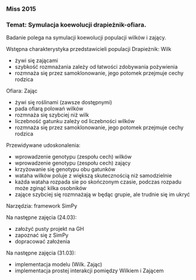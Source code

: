 ### Miss 2015

### Temat: Symulacja koewolucji drapieżnik-ofiara.

Badanie polega na symulacji koewolucji populacji wilków i zający.

Wstępna charakterystyka przedstawicieli populacji
Drapieżnik: Wilk
 - żywi się zającami
 - szybkość rozmnażania zależy od łatwości zdobywania pożywienia
 - rozmnaża się przez samoklonowanie, jego potomek przejmuje cechy rodzica

Ofiara: Zając
 - żywi się roślinami (zawsze dostępnymi)
 - pada ofiarą polowań wilków
 - rozmnaża się szybciej niż wilk
 - liczebność gatunku zależy od liczebności wilków
 - rozmnaża się przez samoklonowanie, jego potomek przejmuje cechy rodzica

Przewidywane udoskonalenia:
 - wprowadzenie genotypu (zespołu cech) wilków
 - wprowadzenie genotypu (zespołu cech) zający
 - krzyżowanie się genotypu obu gatunków
 - wataha wilków poluje z większą skutecznością niż samodzielnie
 - każda wataha rozpada sie po skończonym czasie, podczas rozpadu może zginąć kilka osobników
 - zające szybciej się rozmnażają w będąc grupie, ale trudnie się im ukryć

Narzędzia: framework SimPy


Na następne zajęcia (24.03):
 - założyć pusty projekt na GH
 - zapoznać się z SimPy
 - dopracować założenia

Na następne zajęcia (31.03):
 - implementacja modelu (Wilk. Zając)
 - implementacja prostej interakcji pomiędzy Wilkiem i Zającem
